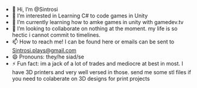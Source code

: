 - 👋 Hi, I’m @Sintrosi
- 👀 I’m interested in Learning C# to code games in Unity
- 🌱 I’m currently learning how to amke games in unity with gamedev.tv
- 💞️ I’m looking to collaborate on nothing at the moment. my life is so hectic i cannot commit to timelines.
- 📫 How to reach me! I can be found here or emails can be sent to Sintrosi.plays@gmail.com  
- 😄 Pronouns: they/he siad/se
- ⚡ Fun fact: im a jack of a lot of trades and mediocre at best in most. I have 3D printers and very well versed in those.
 send me some stl files if you need to colaberate on 3D designs for print projects

<!---
Sintrosi/Sintrosi is a ✨ special ✨ repository because its `README.md` (this file) appears on your GitHub profile.
You can click the Preview link to take a look at your changes.
--->
